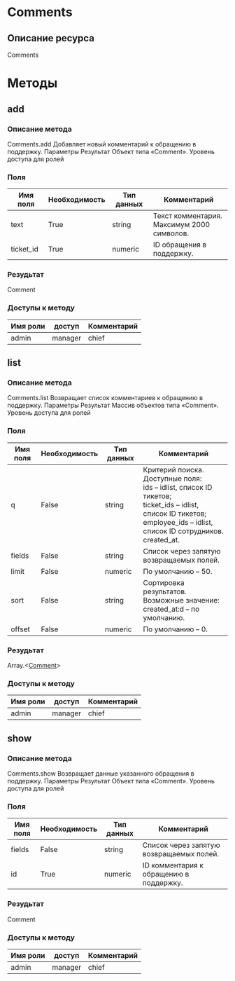 
# Comments

## Описание ресурса
Comments

# Методы

## add

### Описание метода
Comments.add
Добавляет новый комментарий к обращению в поддержку.
Параметры
Результат
Объект типа «Comment».
Уровень доступа для ролей


### Поля

| Имя поля | Необходимость | Тип данных | Комментарий |
|---|---|---|---|
|text|True|string|Текст комментария.<br/>Максимум 2000 символов.<br/>|
|ticket_id|True|numeric|ID обращения в поддержку.<br/>|

### Резудьтат
Comment
### Доступы к методу

| Имя роли | доступ | Комментарий |
|---|---|---|
|admin|manager|chief|chief_partner|operator|admin_partner
## list

### Описание метода
Comments.list
Возвращает список комментариев к обращению в поддержку.
Параметры
Результат
Массив объектов типа «Comment».
Уровень доступа для ролей


### Поля

| Имя поля | Необходимость | Тип данных | Комментарий |
|---|---|---|---|
|q|False|string|Критерий поиска.<br/>Доступные поля:<br/>ids – idlist, список ID тикетов;<br/>ticket_ids – idlist, список ID тикетов;<br/>employee_ids – idlist, список ID сотрудников.<br/>created_at.<br/>|
|fields|False|string|Список через запятую возвращаемых полей.<br/>|
|limit|False|numeric|По умолчанию – 50.<br/>|
|sort|False|string|Сортировка результатов.<br/>Возможные значение:<br/>created_at:d – по умолчанию.<br/>|
|offset|False|numeric|По умолчанию – 0.<br/>|

### Резудьтат
Array.<[Comment](/docs/types/Comment.md)>
### Доступы к методу

| Имя роли | доступ | Комментарий |
|---|---|---|
|admin|manager|chief|chief_partner|operator|admin_partner
## show

### Описание метода
Comments.show
Возвращает данные указанного обращения в поддержку.
Параметры
Результат
Объект типа «Comment».
Уровень доступа для ролей


### Поля

| Имя поля | Необходимость | Тип данных | Комментарий |
|---|---|---|---|
|fields|False|string|Список через запятую возвращаемых полей.<br/>|
|id|True|numeric|ID комментария к обращению в поддержку.<br/>|

### Резудьтат
Comment
### Доступы к методу

| Имя роли | доступ | Комментарий |
|---|---|---|
|admin|manager|chief|chief_partner|operator|admin_partner